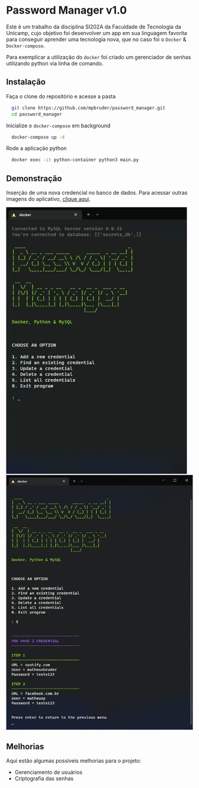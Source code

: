 # Password Manager v1.0

Este é um trabalho da disciplina SI202A da Faculdade de Tecnologia da Unicamp, cujo objetivo foi desenvolver um app em sua linguagem favorita para conseguir aprender uma tecnologia nova, que no caso foi o `Docker` & `Docker-compose`.

Para exemplicar a utilização do `docker` foi criado um gerenciador de senhas utilizando python via linha de comando.


## Instalação

Faça o clone do repositório e acesse a pasta

```bash
  git clone https://github.com/mpbruder/password_manager.git
  cd password_manager
```

Inicialize o `docker-compose` em background

```bash
  docker-compose up -d
```

Rode a aplicação python

```bash
  docker exec -it python-container python3 main.py
```


## Demonstração

Inserção de uma nova credencial no banco de dados. Para acessar outras imagens do aplicativo, [clique aqui](img/).

![App Gif](img/insert.gif)
![App Screenshot](img/5.png)

## Melhorias

  Aqui estão algumas possíveis melhorias para o projeto:
  * Gerenciamento de usuários
  * Criptografia das senhas 

